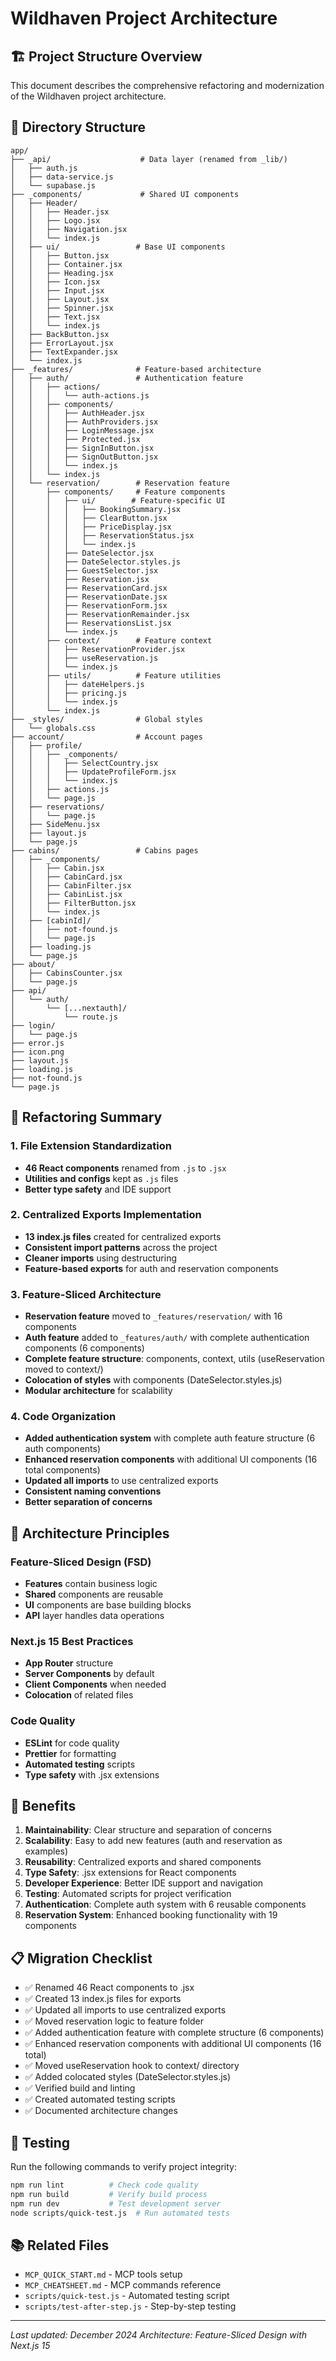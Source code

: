 # Wildhaven Project Architecture

## 🏗️ Project Structure Overview

This document describes the comprehensive refactoring and modernization of the Wildhaven project architecture.

## 📁 Directory Structure

```
app/
├── _api/                    # Data layer (renamed from _lib/)
│   ├── auth.js
│   ├── data-service.js
│   └── supabase.js
├── _components/             # Shared UI components
│   ├── Header/
│   │   ├── Header.jsx
│   │   ├── Logo.jsx
│   │   ├── Navigation.jsx
│   │   └── index.js
│   ├── ui/                 # Base UI components
│   │   ├── Button.jsx
│   │   ├── Container.jsx
│   │   ├── Heading.jsx
│   │   ├── Icon.jsx
│   │   ├── Input.jsx
│   │   ├── Layout.jsx
│   │   ├── Spinner.jsx
│   │   ├── Text.jsx
│   │   └── index.js
│   ├── BackButton.jsx
│   ├── ErrorLayout.jsx
│   ├── TextExpander.jsx
│   └── index.js
├── _features/              # Feature-based architecture
│   ├── auth/               # Authentication feature
│   │   ├── actions/
│   │   │   └── auth-actions.js
│   │   ├── components/
│   │   │   ├── AuthHeader.jsx
│   │   │   ├── AuthProviders.jsx
│   │   │   ├── LoginMessage.jsx
│   │   │   ├── Protected.jsx
│   │   │   ├── SignInButton.jsx
│   │   │   ├── SignOutButton.jsx
│   │   │   └── index.js
│   │   └── index.js
│   └── reservation/        # Reservation feature
│       ├── components/     # Feature components
│       │   ├── ui/        # Feature-specific UI
│       │   │   ├── BookingSummary.jsx
│       │   │   ├── ClearButton.jsx
│       │   │   ├── PriceDisplay.jsx
│       │   │   ├── ReservationStatus.jsx
│       │   │   └── index.js
│       │   ├── DateSelector.jsx
│       │   ├── DateSelector.styles.js
│       │   ├── GuestSelector.jsx
│       │   ├── Reservation.jsx
│       │   ├── ReservationCard.jsx
│       │   ├── ReservationDate.jsx
│       │   ├── ReservationForm.jsx
│       │   ├── ReservationRemainder.jsx
│       │   ├── ReservationsList.jsx
│       │   └── index.js
│       ├── context/        # Feature context
│       │   ├── ReservationProvider.jsx
│       │   ├── useReservation.js
│       │   └── index.js
│       ├── utils/          # Feature utilities
│       │   ├── dateHelpers.js
│       │   ├── pricing.js
│       │   └── index.js
│       └── index.js
├── _styles/                # Global styles
│   └── globals.css
├── account/                # Account pages
│   ├── profile/
│   │   ├── _components/
│   │   │   ├── SelectCountry.jsx
│   │   │   ├── UpdateProfileForm.jsx
│   │   │   └── index.js
│   │   ├── actions.js
│   │   └── page.js
│   ├── reservations/
│   │   └── page.js
│   ├── SideMenu.jsx
│   ├── layout.js
│   └── page.js
├── cabins/                 # Cabins pages
│   ├── _components/
│   │   ├── Cabin.jsx
│   │   ├── CabinCard.jsx
│   │   ├── CabinFilter.jsx
│   │   ├── CabinList.jsx
│   │   ├── FilterButton.jsx
│   │   └── index.js
│   ├── [cabinId]/
│   │   ├── not-found.js
│   │   └── page.js
│   ├── loading.js
│   └── page.js
├── about/
│   ├── CabinsCounter.jsx
│   └── page.js
├── api/
│   └── auth/
│       └── [...nextauth]/
│           └── route.js
├── login/
│   └── page.js
├── error.js
├── icon.png
├── layout.js
├── loading.js
├── not-found.js
└── page.js
```

## 🔄 Refactoring Summary

### 1. File Extension Standardization

- **46 React components** renamed from `.js` to `.jsx`
- **Utilities and configs** kept as `.js` files
- **Better type safety** and IDE support

### 2. Centralized Exports Implementation

- **13 index.js files** created for centralized exports
- **Consistent import patterns** across the project
- **Cleaner imports** using destructuring
- **Feature-based exports** for auth and reservation components

### 3. Feature-Sliced Architecture

- **Reservation feature** moved to `_features/reservation/` with 16 components
- **Auth feature** added to `_features/auth/` with complete authentication components (6 components)
- **Complete feature structure**: components, context, utils (useReservation moved to context/)
- **Colocation of styles** with components (DateSelector.styles.js)
- **Modular architecture** for scalability

### 4. Code Organization

- **Added authentication system** with complete auth feature structure (6 auth components)
- **Enhanced reservation components** with additional UI components (16 total components)
- **Updated all imports** to use centralized exports
- **Consistent naming conventions**
- **Better separation of concerns**

## 🎯 Architecture Principles

### Feature-Sliced Design (FSD)

- **Features** contain business logic
- **Shared** components are reusable
- **UI** components are base building blocks
- **API** layer handles data operations

### Next.js 15 Best Practices

- **App Router** structure
- **Server Components** by default
- **Client Components** when needed
- **Colocation** of related files

### Code Quality

- **ESLint** for code quality
- **Prettier** for formatting
- **Automated testing** scripts
- **Type safety** with .jsx extensions

## 🚀 Benefits

1. **Maintainability**: Clear structure and separation of concerns
2. **Scalability**: Easy to add new features (auth and reservation as examples)
3. **Reusability**: Centralized exports and shared components
4. **Type Safety**: .jsx extensions for React components
5. **Developer Experience**: Better IDE support and navigation
6. **Testing**: Automated scripts for project verification
7. **Authentication**: Complete auth system with 6 reusable components
8. **Reservation System**: Enhanced booking functionality with 19 components

## 📋 Migration Checklist

- ✅ Renamed 46 React components to .jsx
- ✅ Created 13 index.js files for exports
- ✅ Updated all imports to use centralized exports
- ✅ Moved reservation logic to feature folder
- ✅ Added authentication feature with complete structure (6 components)
- ✅ Enhanced reservation components with additional UI components (16 total)
- ✅ Moved useReservation hook to context/ directory
- ✅ Added colocated styles (DateSelector.styles.js)
- ✅ Verified build and linting
- ✅ Created automated testing scripts
- ✅ Documented architecture changes

## 🔧 Testing

Run the following commands to verify project integrity:

```bash
npm run lint          # Check code quality
npm run build         # Verify build process
npm run dev           # Test development server
node scripts/quick-test.js  # Run automated tests
```

## 📚 Related Files

- `MCP_QUICK_START.md` - MCP tools setup
- `MCP_CHEATSHEET.md` - MCP commands reference
- `scripts/quick-test.js` - Automated testing script
- `scripts/test-after-step.js` - Step-by-step testing

---

_Last updated: December 2024_
_Architecture: Feature-Sliced Design with Next.js 15_

